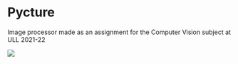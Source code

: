 # Pycture
Image processor made as an assignment for the Computer Vision subject at ULL 2021-22




![](media/readme_demo.gif)
